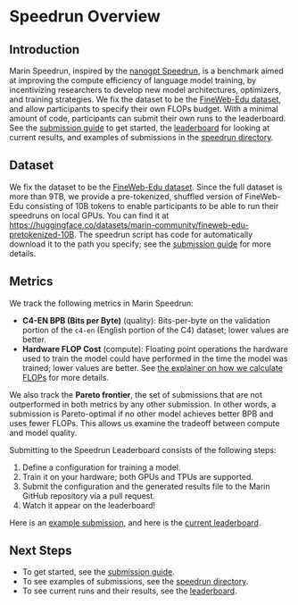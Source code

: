 # Speedrun Overview

## Introduction
Marin Speedrun, inspired by the [nanogpt Speedrun](https://github.com/KellerJordan/modded-nanogpt), is a benchmark
aimed at improving the compute efficiency of language model training, by
incentivizing researchers to develop new model architectures, optimizers, and
training strategies. We fix the dataset to be the [FineWeb-Edu dataset](https://huggingface.co/datasets/HuggingFaceFW/fineweb-edu), and allow participants to specify their own FLOPs budget. With a minimal amount of code, participants can submit their own runs to the leaderboard. See the [submission guide](../tutorials/submitting-speedrun.md) to get started, the [leaderboard](https://marin.community/speedrun) for looking at current results, and examples of submissions in the [speedrun directory](https://github.com/marin-community/marin/tree/main/experiments/speedrun).


## Dataset
We fix the dataset to be the [FineWeb-Edu dataset](https://huggingface.co/datasets/HuggingFaceFW/fineweb-edu). Since the full dataset is more than 9TB, we provide a pre-tokenized, shuffled version of FineWeb-Edu consisting of 10B tokens to enable participants to be able to run their speedruns on local GPUs. You can find it at https://huggingface.co/datasets/marin-community/fineweb-edu-pretokenized-10B. The speedrun script has code for automatically download it to the path you specify; see the [submission guide](../tutorials/submitting-speedrun.md) for more details.

## Metrics

We track the following metrics in Marin Speedrun:
- **C4-EN BPB (Bits per Byte)** (quality): Bits-per-byte on the validation portion of the `c4-en` (English portion of the C4) dataset; lower values are better.
- **Hardware FLOP Cost** (compute): Floating point operations the hardware used to train the model could have performed in the time the model was trained; lower values are better. See [the explainer on how we calculate FLOPs](../explanations/speedrun-flops-accounting.md) for more details.

We also track the **Pareto frontier**, the set of submissions that are not
outperformed in both metrics by any other submission. In other words, a
submission is Pareto-optimal if no other model achieves better BPB and uses
fewer FLOPs. This allows us examine the tradeoff between compute and model quality.

Submitting to the Speedrun Leaderboard consists of the following steps:

1. Define a configuration for training a model.
2. Train it on your hardware; both GPUs and TPUs are supported.
3. Submit the configuration and the generated results file to the Marin GitHub repository via a pull request.
4. Watch it appear on the leaderboard!

Here is an [example submission](https://github.com/marin-community/marin/blob/main/experiments/speedrun/llama_75m/llama_75m.py),
and here is the [current leaderboard](https://marin.community/speedrun).

## Next Steps

- To get started, see the [submission guide](../tutorials/submitting-speedrun.md).
- To see examples of submissions, see the [speedrun directory](https://github.com/marin-community/marin/tree/main/experiments/speedrun).
- To see current runs and their results, see the [leaderboard](https://marin.community/speedrun).
